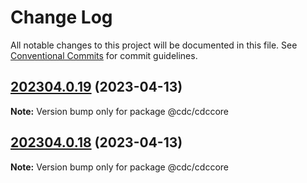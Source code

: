 # Change Log

All notable changes to this project will be documented in this file.
See [Conventional Commits](https://conventionalcommits.org) for commit guidelines.

## [202304.0.19](https://github.com/CDCgov/cdc-open-viz/compare/v202304.0.17...v202304.0.19) (2023-04-13)

**Note:** Version bump only for package @cdc/cdccore

## [202304.0.18](https://github.com/CDCgov/cdc-open-viz/compare/v202304.0.17...v202304.0.18) (2023-04-13)

**Note:** Version bump only for package @cdc/cdccore
